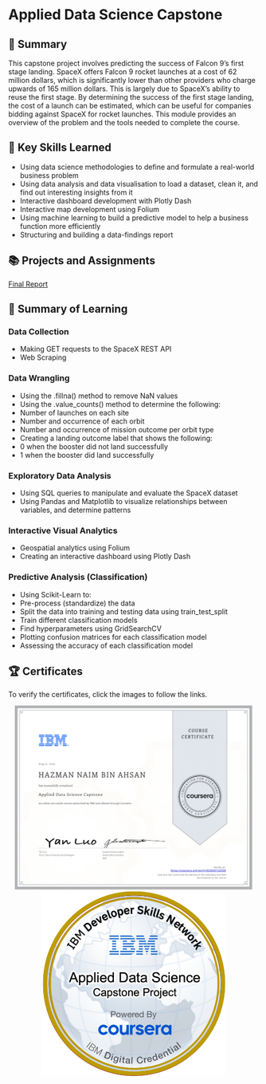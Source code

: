# Applied Data Science Capstone
## 📑 Summary
This capstone project involves predicting the success of Falcon 9’s first stage landing. SpaceX offers Falcon 9 rocket launches at a cost of 62 million dollars, which is significantly lower than other providers who charge upwards of 165 million dollars. This is largely due to SpaceX’s ability to reuse the first stage. By determining the success of the first stage landing, the cost of a launch can be estimated, which can be useful for companies bidding against SpaceX for rocket launches. This module provides an overview of the problem and the tools needed to complete the course. 

## 🔑 Key Skills Learned
- Using data science methodologies to define and formulate a real-world business problem
- Using data analysis and data visualisation to load a dataset, clean it, and find out interesting insights from it
- Interactive dashboard development with Plotly Dash
- Interactive map development using Folium
- Using machine learning to build a predictive model to help a business function more efficiently
- Structuring and building a data-findings report

## 📚 Projects and Assignments
[Final Report](https://github.com/HazmanNaim/IBM-Data-Science-Professional-Certificate/blob/41432f5340a283e2de5c041a1e54e52e0f027efc/10.%20Applied%20Data%20Science%20Capstone/Module%205/Capstone_presentation.pdf)

## 📑 Summary of Learning
### Data Collection
- Making GET requests to the SpaceX REST API
- Web Scraping
### Data Wrangling
- Using the .fillna() method to remove NaN values
- Using the .value_counts() method to determine the following:
- Number of launches on each site
- Number and occurrence of each orbit
- Number and occurrence of mission outcome per orbit type
- Creating a landing outcome label that shows the following:
- 0 when the booster did not land successfully
- 1 when the booster did land successfully
### Exploratory Data Analysis
- Using SQL queries to manipulate and evaluate the SpaceX dataset
- Using Pandas and Matplotlib to visualize relationships between variables, and determine patterns
### Interactive Visual Analytics
- Geospatial analytics using Folium
- Creating an interactive dashboard using Plotly Dash
### Predictive Analysis (Classification)
- Using Scikit-Learn to:
- Pre-process (standardize) the data
- Split the data into training and testing data using train_test_split
- Train different classification models
- Find hyperparameters using GridSearchCV
- Plotting confusion matrices for each classification model
- Assessing the accuracy of each classification model

## 🏆 Certificates 
To verify the certificates, click the images to follow the links.

<p align="middle">
  <a href="https://coursera.org/share/1c59367a176b10961e2688d8c87f99c5"><img src="https://github.com/HazmanNaim/IBM-Data-Science-Professional-Certificate/blob/41432f5340a283e2de5c041a1e54e52e0f027efc/10.%20Applied%20Data%20Science%20Capstone/Asset/Coursera%20KSKD6YY3293R_Hazman.jpg" height="370"></a>
  <a href="https://www.credly.com/badges/d9483161-9f06-48bb-ba2f-5db58547cfc1"><img src="https://github.com/HazmanNaim/IBM-Data-Science-Professional-Certificate/blob/41432f5340a283e2de5c041a1e54e52e0f027efc/10.%20Applied%20Data%20Science%20Capstone/Asset/Applied%20Data%20Science%20Badge.png" height="370"></a>
</p>
